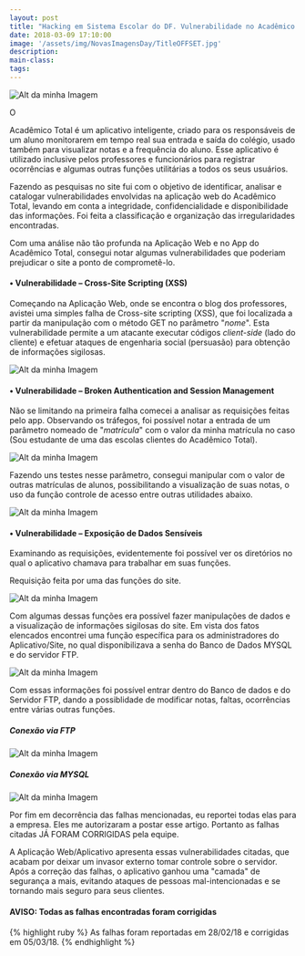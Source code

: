 ```yaml
---
layout: post
title: "Hacking em Sistema Escolar do DF. Vulnerabilidade no Acadêmico Total (Corrigida)"
date: 2018-03-09 17:10:00
image: '/assets/img/NovasImagensDay/TitleOFFSET.jpg'
description:
main-class:
tags:
---
```


![Alt da minha Imagem](/assets/img/NovasImagensDay/Title.jpg "Title")



<p class="intro"><span class="dropcap">O</span> </p> Acadêmico Total é um aplicativo inteligente, criado para os responsáveis de um aluno monitorarem em tempo real sua entrada e saída do colégio, usado também para visualizar notas e a frequência do aluno. Esse aplicativo é utilizado inclusive pelos professores e funcionários para registrar ocorrências e algumas outras funções utilitárias a todos os seus usuários.

Fazendo as pesquisas no site fui com o objetivo de identificar, analisar e catalogar vulnerabilidades envolvidas na aplicação web do Acadêmico Total, levando em conta a integridade, confidencialidade e disponibilidade das informações. Foi feita a classificação e organização das irregularidades encontradas.

Com uma análise não tão profunda na Aplicação Web e no App do Acadêmico Total, consegui notar algumas vulnerabilidades que poderiam prejudicar o site a ponto de comprometê-lo.

#### • Vulnerabilidade – Cross-Site Scripting (XSS)

Começando na Aplicação Web, onde se encontra o blog dos professores, avistei uma simples falha de Cross-site scripting (XSS), que foi localizada a partir da manipulação com o método GET no parâmetro "<i>nome</i>". Esta vulnerabilidade permite a um atacante executar códigos <i>client-side</i> (lado do cliente) e efetuar ataques de engenharia social (persuasão) para obtenção de informações sigilosas.


![Alt da minha Imagem](/assets/img/NovasImagensDay/XssHel.jpg "Academy")


#### • Vulnerabilidade – Broken Authentication and Session Management

Não se limitando na primeira falha comecei a analisar as requisições feitas pelo app. Observando os tráfegos, foi possível notar a entrada de um parâmetro nomeado de "<i>matricula</i>" com o valor da minha matrícula no caso (Sou estudante de uma das escolas clientes do Acadêmico Total).


![Alt da minha Imagem](/assets/img/NovasImagensDay/RequisiçãoAcademico2.jpg "Req")

Fazendo uns testes nesse parâmetro, consegui manipular com o valor de outras matrículas de alunos, possibilitando a visualização de suas notas, o uso da função controle de acesso entre outras utilidades abaixo.


![Alt da minha Imagem](/assets/img/NovasImagensDay/MinhaContaAcademico2.jpg "Req")

#### • Vulnerabilidade – Exposição de Dados Sensíveis

Examinando as requisições, evidentemente foi possível ver os diretórios no qual o aplicativo chamava para trabalhar em suas funções.

Requisição feita por uma das funções do site.


![Alt da minha Imagem](/assets/img/NovasImagensDay/ReqADM.jpg "Adm")


Com algumas dessas funções era possível fazer manipulações de dados e a visualização de informações sigilosas do site. Em vista dos fatos elencados encontrei uma função específica para os administradores do Aplicativo/Site, no qual disponibilizava a senha do Banco de Dados MYSQL e do servidor FTP.

![Alt da minha Imagem](/assets/img/NovasImagensDay/BankAccount.jpg "Contas")

Com essas informações foi possível entrar dentro do Banco de dados e do Servidor FTP, dando a possiblidade de modificar notas, faltas, ocorrências entre várias outras funções.

##### Conexão via FTP

![Alt da minha Imagem](/assets/img/NovasImagensDay/FTPConnection.jpg "Conexão FTP")

##### Conexão via MYSQL

![Alt da minha Imagem](/assets/img/NovasImagensDay/MysqlConnection.jpg "Conexão Mysql")


Por fim em decorrência das falhas mencionadas, eu reportei todas elas para a empresa. Eles me autorizaram a postar esse artigo. Portanto as falhas citadas JÁ FORAM CORRIGIDAS pela equipe.

A Aplicação Web/Aplicativo apresenta essas vulnerabilidades citadas, que acabam por deixar um invasor externo tomar controle sobre o servidor. Após a correção das falhas, o aplicativo ganhou uma "camada" de segurança a mais, evitando ataques de pessoas mal-intencionadas e se tornando mais seguro para seus clientes.



#### AVISO: Todas as falhas encontradas foram corrigidas

{% highlight ruby %}
As falhas foram reportadas em 28/02/18 e corrigidas em 05/03/18.
{% endhighlight %}

